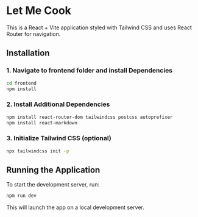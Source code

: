 # Let Me Cook

This is a React + Vite application styled with Tailwind CSS and uses React Router for navigation.

## Installation

### 1. Navigate to frontend folder and install Dependencies

```sh
cd frontend
npm install
```

### 2. Install Additional Dependencies

```sh
npm install react-router-dom tailwindcss postcss autoprefixer
npm install react-markdown
```

### 3. Initialize Tailwind CSS (optional)

```sh
npx tailwindcss init -p
```

## Running the Application

To start the development server, run:

```sh
npm run dev
```

This will launch the app on a local development server.
